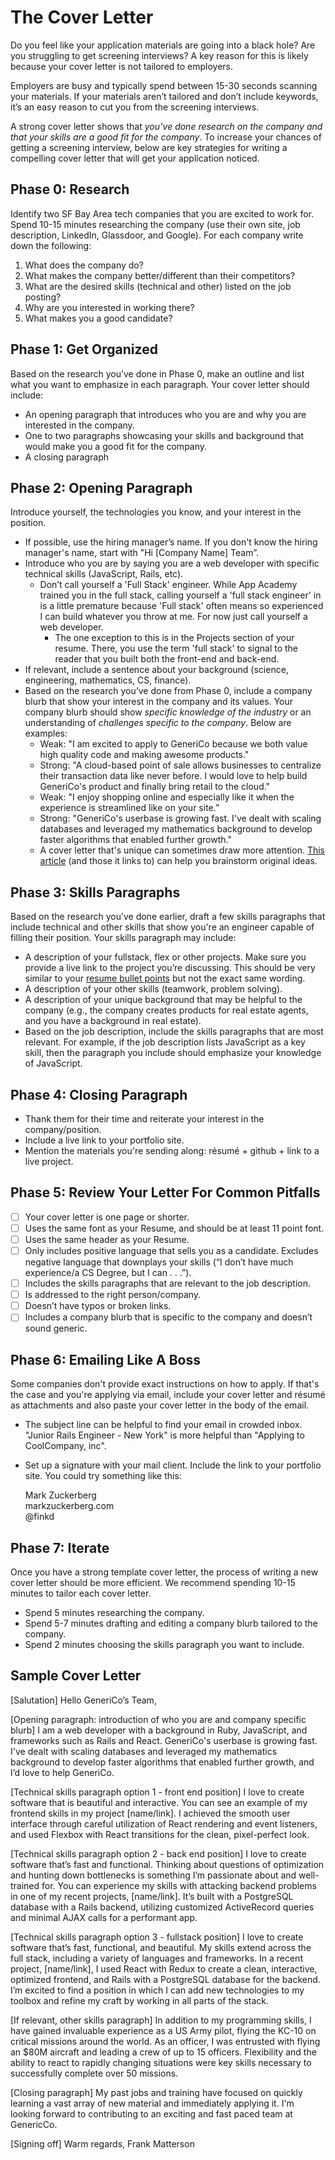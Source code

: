 # The Cover Letter
Do you feel like your application materials are going into a black hole?  Are you struggling to get screening interviews?  A key reason for this is likely because your cover letter is not tailored to employers.

Employers are busy and typically spend between 15-30 seconds scanning your materials.  If your materials aren’t tailored and don’t include keywords, it’s an easy reason to cut you from the screening interviews.

A strong cover letter shows that *you’ve done research on the company and that your skills are a good fit for the company*.  To increase your chances of getting a screening interview, below are key strategies for writing a compelling cover letter that will get your application noticed.

## Phase 0: Research
Identify two SF Bay Area tech companies that you are excited to work for.  Spend 10-15 minutes researching the company (use their own site, job description, LinkedIn, Glassdoor, and Google). For each company write down the following:

1. What does the company do?
2. What makes the company better/different than their competitors?
3. What are the desired skills (technical and other) listed on the job posting?
4. Why are you interested in working there?
5. What makes you a good candidate?

## Phase 1: Get Organized
Based on the research you’ve done in Phase 0, make an outline and list what you want to emphasize in each paragraph.  Your cover letter should include:

* An opening paragraph that introduces who you are and why you are interested in the company.
* One to two paragraphs showcasing your skills and background that would make you a good fit for the company.
* A closing paragraph

## Phase 2: Opening Paragraph
Introduce yourself, the technologies you know, and your interest in the position.

* If possible, use the hiring manager’s name.  If you don't know the hiring manager's name, start with "Hi [Company Name] Team”.  
* Introduce who you are by saying you are a web developer with specific technical skills (JavaScript, Rails, etc).  
  * Don’t call yourself a 'Full Stack' engineer.  While App Academy trained you in the full stack, calling yourself a 'full stack engineer' in is a little premature because 'Full stack' often means so experienced I can build whatever you throw at me.  For now just call yourself a web developer.  
    * The one exception to this is in the Projects section of your resume.  There, you use the term 'full stack' to signal to the reader that you built both the front-end and back-end.
* If relevant, include a sentence about your background (science, engineering, mathematics, CS, finance).
* Based on the research you’ve done from Phase 0, include a company blurb that show your interest in the company and its values.  Your company blurb should show *specific knowledge of the industry* or an understanding of *challenges specific to the company*.  Below are examples:
  * Weak: "I am excited to apply to GeneriCo because we both value high quality code and making awesome products."
  * Strong: "A cloud-based point of sale allows businesses to centralize their transaction data like never before. I would love to help build GeneriCo's product and finally bring retail to the cloud."
  * Weak: "I enjoy shopping online and especially like it when the experience is streamlined like on your site.”
  * Strong: "GeneriCo's userbase is growing fast. I've dealt with scaling databases and leveraged my mathematics background to develop faster algorithms that enabled further growth."
  * A cover letter that's unique can sometimes draw more attention. [This article][cover-letters-article] (and those it links to) can help you brainstorm original ideas.  

## Phase 3: Skills Paragraphs
Based on the research you’ve done earlier, draft a few skills paragraphs that include technical and other skills that show you're an engineer capable of filling their position.  Your skills paragraph may include:
* A description of your fullstack, flex or other projects.  Make sure you provide a live link to the project you’re discussing. This should be very similar to your [resume bullet points][bullet-points] but not the exact same wording.  
* A description of your other skills (teamwork, problem solving).  
* A description of your unique background that may be helpful to the company (e.g., the company creates products for real estate agents, and you have a background in real estate).   
* Based on the job description, include the skills paragraphs that are most relevant.  For example, if the job description lists JavaScript as a key skill, then the paragraph you include should emphasize your knowledge of JavaScript.  

## Phase 4: Closing Paragraph
* Thank them for their time and reiterate your interest in the company/position.
* Include a live link to your portfolio site.
* Mention the materials you're sending along: résumé + github + link to a live project.

## Phase 5: Review Your Letter For Common Pitfalls
- [ ] Your cover letter is one page or shorter.
- [ ] Uses the same font as your Resume, and should be at least 11 point font.  
- [ ] Uses the same header as your Resume.
- [ ] Only includes positive language that sells you as a candidate.  Excludes negative language that downplays your skills (“I don’t have much experience/a CS Degree, but I can . . .”).   
- [ ] Includes the skills paragraphs that are relevant to the job description.  
- [ ] Is addressed to the right person/company.
- [ ] Doesn’t have typos or broken links.  
- [ ] Includes a company blurb that is specific to the company and doesn’t sound generic.  

## Phase 6: Emailing Like A Boss
Some companies don't provide exact instructions on how to apply. If that's the case and you're applying via email, include your cover letter and résumé as attachments and also paste your cover letter in the body of the email.
* The subject line can be helpful to find your email in crowded inbox. "Junior Rails Engineer - New York" is more helpful than "Applying to CoolCompany, inc".
* Set up a signature with your mail client. Include the link to your portfolio site.  You could try something like this:

  Mark Zuckerberg  
  markzuckerberg.com  
  @finkd

## Phase 7: Iterate
Once you have a strong template cover letter, the process of writing a new cover letter should be more efficient.  We recommend spending 10-15 minutes to tailor each cover letter.    
* Spend 5 minutes researching the company.
* Spend 5-7 minutes drafting and editing a company blurb tailored to the company.
* Spend 2 minutes choosing the skills paragraph you want to include.  

## Sample Cover Letter

[Salutation] Hello GeneriCo’s Team,

[Opening paragraph:  introduction of who you are and company specific blurb]  I am a web developer with a background in Ruby, JavaScript, and frameworks such as Rails and React.  GeneriCo's userbase is growing fast. I've dealt with scaling databases and leveraged my mathematics background to develop faster algorithms that enabled further growth, and I’d love to help GeneriCo.

[Technical skills paragraph option 1 - front end position]  I love to create software that is beautiful and interactive.  You can see an example of my frontend skills in my project [name/link].  I achieved the smooth user interface through careful utilization of React rendering and event listeners, and used Flexbox with React transitions for the clean, pixel-perfect look.

[Technical skills paragraph option 2 - back end position]  I love to create software that’s fast and functional.  Thinking about questions of optimization and hunting down bottlenecks is something I’m passionate about and well-trained for.  You can experience my skills with attacking backend problems in one of my recent projects, [name/link].  It’s built with a PostgreSQL database with a Rails backend, utilizing customized ActiveRecord queries and minimal AJAX calls for a performant app.

[Technical skills paragraph option 3 - fullstack position] I love to create software that’s fast, functional, and beautiful.  My skills extend across the full stack, including a variety of languages and frameworks.  In a recent project, [name/link], I used React with Redux to create a clean, interactive, optimized frontend, and Rails with a PostgreSQL database for the backend.  I’m excited to find a position in which I can add new technologies to my toolbox and refine my craft by working in all parts of the stack.

[If relevant, other skills paragraph] In addition to my programming skills, I have gained invaluable experience as a US Army pilot, flying the KC-10 on critical missions around the world. As an officer, I was entrusted with flying an $80M aircraft and leading a crew of up to 15 officers. Flexibility and the ability to react to rapidly changing situations were key skills necessary to successfully complete over 50 missions.

[Closing paragraph]  My past jobs and training have focused on quickly learning a vast array of new material and immediately applying it. I'm looking forward to contributing to an exciting and fast paced team at GenericCo.

[Signing off]  Warm regards,
Frank Matterson

[bullet-points]: ../resume/crafting-your-bullets.md
[cover-letters-article]:https://www.fastcompany.com/3064221/hit-the-ground-running/i-review-hundreds-of-cover-letters-these-are-the-ones-i-instantly-rej
